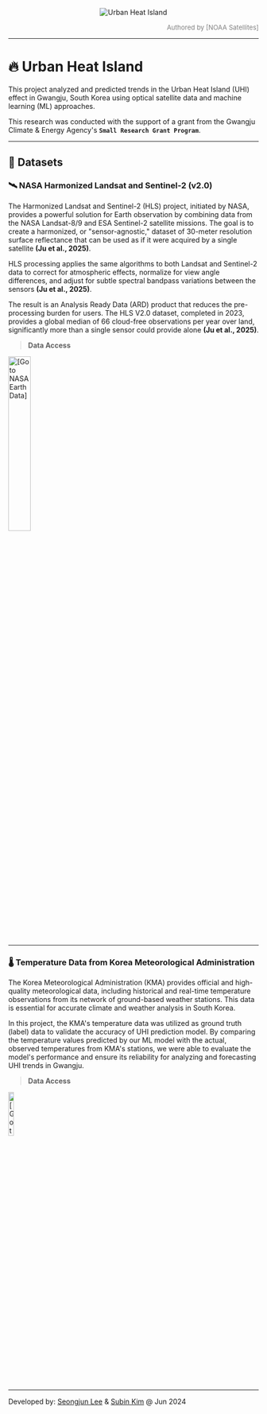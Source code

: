 <p align="center">
<img style="max-width:100%;"
src="https://upload.wikimedia.org/wikipedia/commons/thumb/9/90/NOAA%27s_Latest_High_Resolution_Weather_Model_%2815242010059%29.jpg/960px-NOAA%27s_Latest_High_Resolution_Weather_Model_%2815242010059%29.jpg?20171006072450"
alt="Urban Heat Island"/>
</p>

<p style="text-align: right; color: gray; font-size: small;">
  Authored by [NOAA Satellites]
</p>

---

# 🔥 Urban Heat Island
This project analyzed and predicted trends in the Urban Heat Island (UHI) effect in Gwangju, South Korea using optical satellite data and machine learning (ML) approaches.

This research was conducted with the support of a grant from the Gwangju Climate & Energy Agency's **`Small Research Grant Program`**.

---

## 💾 Datasets
### 🛰️ NASA Harmonized Landsat and Sentinel-2 (v2.0)
The Harmonized Landsat and Sentinel-2 (HLS) project, initiated by NASA, provides a powerful solution for Earth observation by combining data from the NASA Landsat-8/9 and ESA Sentinel-2 satellite missions.
The goal is to create a harmonized, or "sensor-agnostic," dataset of 30-meter resolution surface reflectance that can be used as if it were acquired by a single satellite **(Ju et al., 2025)**.

HLS processing applies the same algorithms to both Landsat and Sentinel-2 data to correct for atmospheric effects, normalize for view angle differences, and adjust for subtle spectral bandpass variations between the sensors **(Ju et al., 2025)**.

The result is an Analysis Ready Data (ARD) product that reduces the pre-processing burden for users. The HLS V2.0 dataset, completed in 2023, provides a global median of 66 cloud-free observations per year over land, significantly more than a single sensor could provide alone **(Ju et al., 2025)**.

> **Data Access**

<a href="https://search.earthdata.nasa.gov/search?q=HLS">
  <img src="https://www.earthdata.nasa.gov/themes/custom/project/hds_earthdata/nasa-earthdata-logo.png" alt="[Go to NASA EarthData]" width="30%">
</a>

---

### 🌡️ Temperature Data from Korea Meteorological Administration
The Korea Meteorological Administration (KMA) provides official and high-quality meteorological data, including historical and real-time temperature observations from its network of ground-based weather stations. This data is essential for accurate climate and weather analysis in South Korea.

In this project, the KMA's temperature data was utilized as ground truth (label) data to validate the accuracy of UHI prediction model. By comparing the temperature values predicted by our ML model with the actual, observed temperatures from KMA's stations, we were able to evaluate the model's performance and ensure its reliability for analyzing and forecasting UHI trends in Gwangju.

> **Data Access**

<a href="https://data.kma.go.kr/cmmn/main.do">
  <img src="https://data.kma.go.kr/resources/images/common/logo_top1.png" alt="[Go to KMA Open MET Data Portal]" width="15%">
</a>

---

Developed by: [Seongjun Lee](mailto:seongjunlee4473@gmail.com?subject=Questions%20for%20GitHub%20projects) & [Subin Kim](mailto:sbkim.phy@gmail.com?subject=Questions%20for%20GitHub%20projects) @ Jun 2024
